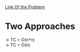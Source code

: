 [Link Of the Problem](https://leetcode.com/problems/diameter-of-binary-tree/)
# Two Approaches
-> TC = O(n*n)
<br>
-> TC = O(n)
